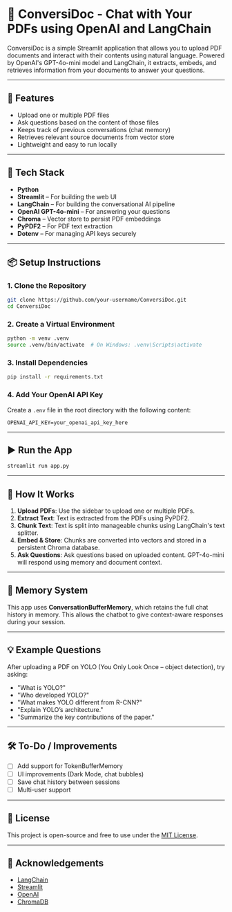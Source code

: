 # 📄 ConversiDoc - Chat with Your PDFs using OpenAI and LangChain

ConversiDoc is a simple Streamlit application that allows you to upload PDF documents and interact with their contents using natural language. Powered by OpenAI's GPT-4o-mini model and LangChain, it extracts, embeds, and retrieves information from your documents to answer your questions.

---

## 🚀 Features

* Upload one or multiple PDF files
* Ask questions based on the content of those files
* Keeps track of previous conversations (chat memory)
* Retrieves relevant source documents from vector store
* Lightweight and easy to run locally

---

## 🧰 Tech Stack

* **Python**
* **Streamlit** – For building the web UI
* **LangChain** – For building the conversational AI pipeline
* **OpenAI GPT-4o-mini** – For answering your questions
* **Chroma** – Vector store to persist PDF embeddings
* **PyPDF2** – For PDF text extraction
* **Dotenv** – For managing API keys securely

---

## 📦 Setup Instructions

### 1. Clone the Repository

```bash
git clone https://github.com/your-username/ConversiDoc.git
cd ConversiDoc
```

### 2. Create a Virtual Environment

```bash
python -m venv .venv
source .venv/bin/activate  # On Windows: .venv\Scripts\activate
```

### 3. Install Dependencies

```bash
pip install -r requirements.txt
```

### 4. Add Your OpenAI API Key

Create a `.env` file in the root directory with the following content:

```
OPENAI_API_KEY=your_openai_api_key_here
```

---

## ▶️ Run the App

```bash
streamlit run app.py
```

---

## 📁 How It Works

1. **Upload PDFs**: Use the sidebar to upload one or multiple PDFs.
2. **Extract Text**: Text is extracted from the PDFs using PyPDF2.
3. **Chunk Text**: Text is split into manageable chunks using LangChain's text splitter.
4. **Embed & Store**: Chunks are converted into vectors and stored in a persistent Chroma database.
5. **Ask Questions**: Ask questions based on uploaded content. GPT-4o-mini will respond using memory and document context.

---

## 🧠 Memory System

This app uses **ConversationBufferMemory**, which retains the full chat history in memory. This allows the chatbot to give context-aware responses during your session.

---

## 💡 Example Questions

After uploading a PDF on YOLO (You Only Look Once – object detection), try asking:

* "What is YOLO?"
* "Who developed YOLO?"
* "What makes YOLO different from R-CNN?"
* "Explain YOLO’s architecture."
* "Summarize the key contributions of the paper."

---

## 🛠 To-Do / Improvements

* [ ] Add support for TokenBufferMemory
* [ ] UI improvements (Dark Mode, chat bubbles)
* [ ] Save chat history between sessions
* [ ] Multi-user support

---

## 📄 License

This project is open-source and free to use under the [MIT License](LICENSE).

---

## 🙌 Acknowledgements

* [LangChain](https://github.com/langchain-ai/langchain)
* [Streamlit](https://streamlit.io)
* [OpenAI](https://openai.com/)
* [ChromaDB](https://www.trychroma.com/)
